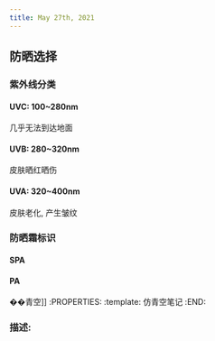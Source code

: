 ```yaml
---
title: May 27th, 2021
---
```


## 防晒选择
### 紫外线分类
#### UVC: 100~280nm
几乎无法到达地面
#### UVB: 280~320nm
皮肤晒红晒伤
#### UVA: 320~400nm
皮肤老化, 产生皱纹
### 防晒霜标识
#### SPA
#### PA
��青空]]
:PROPERTIES:
:template: 仿青空笔记
:END:
### 描述:
##
##
